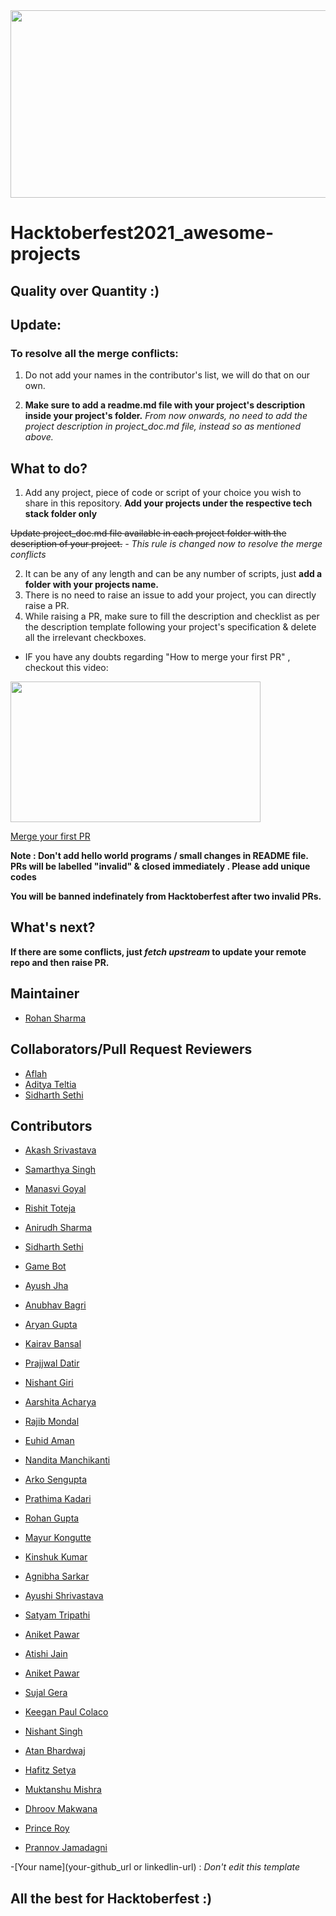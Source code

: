 <img src="https://hacktoberfest.digitalocean.com/_nuxt/img/logo-hacktoberfest-full.f42e3b1.svg" width="700" height="300" style="width: 700px; height: 300px;">

# Hacktoberfest2021_awesome-projects

## Quality over Quantity :)

## Update:

### To resolve all the merge conflicts:
1. Do not add your names in the contributor's list, we will do that on our own.

2. **Make sure to add a readme.md file with your project's description inside your project's folder.**
*From now onwards, no need to add the project description in project_doc.md file, instead so as mentioned above.*


## What to do?

1. Add any project, piece of code or script of your choice you wish to share in this repository.
   **Add your projects under the respective tech stack folder only**

<strike> Update project_doc.md file available in each project folder with the description of your project.</strike>
         *- This rule is changed now to resolve the merge conflicts*

2. It can be any of any length and can be any number of scripts, just **add a folder with your projects name.**
3.  There is no need to raise an issue to add your project, you can directly raise a PR.
4.  While raising a PR, make sure to fill the description and checklist as per the description template following your project's specification & delete all the irrelevant  checkboxes.

- IF you have any doubts regarding "How to merge your first PR" , checkout this video:<br>
<p><a href="https://hacktoberfest.digitalocean.com/resources?wvideo=tf3u5ruz5y"><img src="https://embedwistia-a.akamaihd.net/deliveries/4bdee00ef68274f35bc6ad84ac1e49c6.jpg?image_play_button_size=2x&amp;image_crop_resized=960x540&amp;image_play_button=1&amp;image_play_button_color=1e71e7e0" width="400" height="225" style="width: 400px; height: 225px;"></a></p><p><a href="https://hacktoberfest.digitalocean.com/resources?wvideo=tf3u5ruz5y">Merge your first PR</a></p>

**Note : Don't add hello world programs / small changes in README file. PRs will be labelled "invalid" & closed immediately . Please add unique codes**

**You will be banned indefinately from Hacktoberfest after two invalid PRs.**

## What's next?

 **If there are some conflicts, just _fetch upstream_ to update your remote repo and then raise PR.**

## Maintainer

- [Rohan Sharma](https://www.linkedin.com/in/rohan-sharma-3a6b13203/)

## Collaborators/Pull Request Reviewers

- [Aflah](https://github.com/aflah02)
- [Aditya Teltia](https://github.com/AdityaTeltia/AdityaTeltia)
- [Sidharth Sethi](https://github.com/TechSpiritSS)

## Contributors

- [Akash Srivastava](https://github.com/Akashsri3bi)

- [Samarthya Singh](https://github.com/Samarthya2912)

- [Manasvi Goyal](https://github.com/ManasviGoyal)

- [Rishit Toteja](https://github.com/RishitToteja)

- [Anirudh Sharma](https://github.com/AnirudhBot)

- [Sidharth Sethi](https://github.com/TechSpiritSS)

- [Game Bot](https://github.com/gbot2002)

- [Ayush Jha](https://github.com/A-jha383)

- [Anubhav Bagri](https://github.com/anubhavbagri)

- [Aryan Gupta](https://github.com/aryan31200)


- [Kairav Bansal](https://github.com/karry26)


- [Prajjwal Datir](https://github.com/PrajjwalDatir)
- [Nishant Giri](https://github.com/nishant-giri)
- [Aarshita Acharya](https://github.com/aarshita02)
- [Rajib Mondal](https://github.com/mondalraj)
- [Euhid Aman](https://github.com/euhidaman)
- [Nandita Manchikanti](https://github.com/nandita-manchikanti)
- [Arko Sengupta](https://github.com/Arko707)
- [Prathima Kadari](https://github.com/prathimacode-hub)
- [Rohan Gupta](https://github.com/Rohan-here)
- [Mayur Kongutte ](https://github.com/Mayur2506)
- [Kinshuk Kumar](https://github.com/kinshukk100)
- [Agnibha Sarkar](https://github.com/casafurix)
- [Ayushi Shrivastava](https://github.com/ayushi424)
- [Satyam Tripathi](https://github.com/Iamtripathisatyam)
- [Aniket Pawar](https://github.com/Aniket-508)
- [Atishi Jain](https://github.com/atishij)
- [Aniket Pawar](https://github.com/ramyamahi)
- [Sujal Gera](https://github.com/sujalgera01)
- [Keegan Paul Colaco](https://github.com/KeeganC09)  
- [Nishant Singh](https://www.linkedin.com/in/nishant-singh-362a70201/)
- [Atan Bhardwaj]( https://github.com/atanbhardwaj)
- [Hafitz Setya](https://github.com/breakdowns)
- [Muktanshu Mishra](https://github.com/muktanshumishra24)
- [Dhroov Makwana](https://github.com/pabloescoder)
- [Prince Roy](https://www.github.com/iprinceroyy)
- [Prannov Jamadagni](https://github.com/Prannov)

-[Your name](your-github_url or linkedlin-url) : *Don't edit this template*


## All the best for **Hacktoberfest** :)
